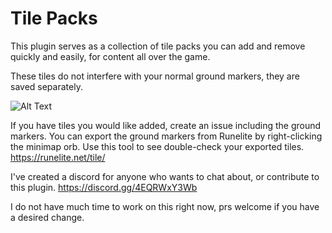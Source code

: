 # Tile Packs

This plugin serves as a collection of tile packs you can add and remove quickly and easily, for content all over the game.

These tiles do not interfere with your normal ground markers, they are saved separately.

![Alt Text](./Tile%20Packs%20Demo.gif)

If you have tiles you would like added, create an issue including the ground markers.
You can export the ground markers from Runelite by right-clicking the minimap orb.
Use this tool to see double-check your exported tiles. https://runelite.net/tile/

I've created a discord for anyone who wants to chat about, or contribute to this plugin. https://discord.gg/4EQRWxY3Wb

I do not have much time to work on this right now, prs welcome if you have a desired change.
